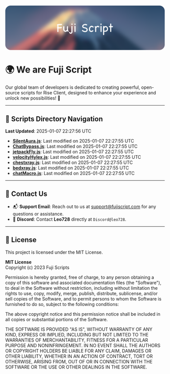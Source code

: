 ![Banner](.github/b.webp)

# 🌍 **We are Fuji Script**

Our global team of developers is dedicated to creating powerful, open-source scripts for Rise Client, designed to enhance your experience and unlock new possibilities! 🌟

---
<!-- SCRIPTS_NAVIGATION_START -->
## 📂 **Scripts Directory Navigation**

**Last Updated**: 2025-01-07 22:27:56 UTC

- **[SilentAura.js](scripts/SilentAura.js)**: Last modified on 2025-01-07 22:27:55 UTC
- **[ChatBypass.js](scripts/ChatBypass.js)**: Last modified on 2025-01-07 22:27:55 UTC
- **[jetpackFly.js](scripts/jetpackFly.js)**: Last modified on 2025-01-07 22:27:55 UTC
- **[velocityHylex.js](scripts/velocityHylex.js)**: Last modified on 2025-01-07 22:27:55 UTC
- **[chestxray.js](scripts/chestxray.js)**: Last modified on 2025-01-07 22:27:55 UTC
- **[bedxray.js](scripts/bedxray.js)**: Last modified on 2025-01-07 22:27:55 UTC
- **[chatMacro.js](scripts/chatMacro.js)**: Last modified on 2025-01-07 22:27:55 UTC

<!-- SCRIPTS_NAVIGATION_END -->

---

## 💬 **Contact Us**  
- 📬 **Support Email**: Reach out to us at [support@fujiscript.com](mailto:support@fujiscript.com) for any questions or assistance.  
- 💬 **Discord**: Contact **Leo728** directly at `Discord@leo728`.

---

## 📜 **License**

This project is licensed under the MIT License.  

**MIT License**  
Copyright (c) 2023 Fuji Scripts  

Permission is hereby granted, free of charge, to any person obtaining a copy of this software and associated documentation files (the "Software"), to deal in the Software without restriction, including without limitation the rights to use, copy, modify, merge, publish, distribute, sublicense, and/or sell copies of the Software, and to permit persons to whom the Software is furnished to do so, subject to the following conditions:  

The above copyright notice and this permission notice shall be included in all copies or substantial portions of the Software.  

THE SOFTWARE IS PROVIDED "AS IS", WITHOUT WARRANTY OF ANY KIND, EXPRESS OR IMPLIED, INCLUDING BUT NOT LIMITED TO THE WARRANTIES OF MERCHANTABILITY, FITNESS FOR A PARTICULAR PURPOSE AND NONINFRINGEMENT. IN NO EVENT SHALL THE AUTHORS OR COPYRIGHT HOLDERS BE LIABLE FOR ANY CLAIM, DAMAGES OR OTHER LIABILITY, WHETHER IN AN ACTION OF CONTRACT, TORT OR OTHERWISE, ARISING FROM, OUT OF OR IN CONNECTION WITH THE SOFTWARE OR THE USE OR OTHER DEALINGS IN THE SOFTWARE.  

